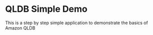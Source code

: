 # QLDB Simple Demo

This is a step by step simple application to demonstrate the basics of Amazon QLDB